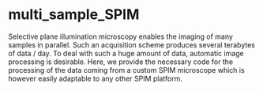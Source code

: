 # multi_sample_SPIM

Selective plane illumination microscopy enables the imaging of many samples in parallel. Such an acquisition scheme produces several terabytes of data / day. To deal with such a huge amount of data, automatic image processing is desirable. Here, we provide the necessary code for the processing of the data coming from a custom SPIM microscope which is however easily adaptable to any other SPIM platform.


